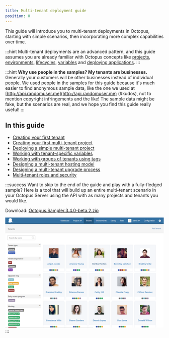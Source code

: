 ```yaml
---
title: Multi-tenant deployment guide
position: 0
---
```



This guide will introduce you to multi-tenant deployments in Octopus, starting with simple scenarios, then incorporating more complex capabilities over time.

:::hint
Multi-tenant deployments are an advanced pattern, and this guide assumes you are already familiar with Octopus concepts like [projects](/docs/home/key-concepts/projects.md), [environments](/docs/home/key-concepts/environments.md), [lifecycles](/docs/home/key-concepts/lifecycles.md), [variables](/docs/home/deploying-applications/variables.md) and [deploying applications](/docs/home/deploying-applications.md).
:::

:::hint
**Why use people in the samples? My tenants are businesses.**
Generally your customers will be other businesses instead of individual people. We used people in the samples for this guide because it's much easier to find anonymous sample data, like the one we used at [http://api.randomuser.me](http://api.randomuser.me) (#kudos), not to mention copyright infringements and the like! The sample data might be fake, but the scenarios are real, and we hope you find this guide really useful!
:::

## In this guide


- [Creating your first tenant](/docs/home/guides/multi-tenant-deployments/multi-tenant-deployment-guide/creating-your-first-tenant.md)
- [Creating your first multi-tenant project](/docs/home/guides/multi-tenant-deployments/multi-tenant-deployment-guide/creating-your-first-multi-tenant-project.md)
- [Deploying a simple multi-tenant project](/docs/home/guides/multi-tenant-deployments/multi-tenant-deployment-guide/deploying-a-simple-multi-tenant-project.md)
- [Working with tenant-specific variables](/docs/home/guides/multi-tenant-deployments/multi-tenant-deployment-guide/working-with-tenant-specific-variables.md)
- [Working with groups of tenants using tags](/docs/home/guides/multi-tenant-deployments/multi-tenant-deployment-guide/working-with-groups-of-tenants-using-tags.md)
- [Designing a multi-tenant hosting model](/docs/home/guides/multi-tenant-deployments/multi-tenant-deployment-guide/designing-a-multi-tenant-hosting-model.md)
- [Designing a multi-tenant upgrade process](/docs/home/guides/multi-tenant-deployments/multi-tenant-deployment-guide/designing-a-multi-tenant-upgrade-process.md)
- [Multi-tenant roles and security](/docs/home/guides/multi-tenant-deployments/multi-tenant-deployment-guide/multi-tenant-roles-and-security.md)

:::success
Want to skip to the end of the guide and play with a fully-fledged sample? Here is a tool that will build up an entire multi-tenant scenario in your Octopus Server using the API with as many projects and tenants you would like.


Download: [Octopus.Sampler.3.4.0-beta.2.zip](/docs/attachments/Octopus.Sampler.3.4.0-beta.2.zip)


![](/docs/images/5669310/5865696.png)
:::
